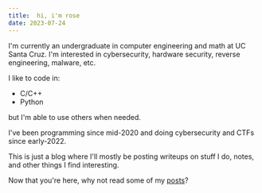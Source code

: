 ```yaml
---
title:  hi, i'm rose
date: 2023-07-24
---
```


I'm currently an undergraduate in computer engineering and math at UC Santa Cruz. I'm interested in cybersecurity, hardware security, reverse engineering, malware, etc.

I like to code in:
- C/C++
- Python

but I'm able to use others when needed.

I've been programming since mid-2020 and doing cybersecurity and CTFs since early-2022.

This is just a blog where I'll mostly be posting writeups on stuff I do, notes, and other things I find interesting.

Now that you're here, why not read some of my [posts](/posts)?